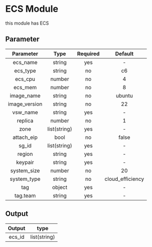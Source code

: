 # ECS Module
this module has ECS

## Parameter

| Parameter | Type | Required | Default |
| :---: | :---: | :---: | :---: |
| ecs_name  | string | yes | - |
| ecs_type  | string | no | c6 |
| ecs_cpu  | number | no | 4 |
| ecs_mem  | number | no | 8 |
| image_name  | string | no | ubuntu |
| image_version  | string | no | 22 |
| vsw_name  | string | yes | - |
| replica  | number | no | 1 |
| zone  | list(string) | yes | - |
| attach_eip  | bool | no | false |
| sg_id  | list(string) | yes | - |
| region  | string | yes | - |
| keypair  | string | yes | - |
| system_size  | number | no | 20 |
| system_type  | string | no | cloud_efficiency |
| tag  | object | yes | - |
| tag.team | string | yes | - |

## Output

| Output | type |
| :---: | :---: |
| ecs_id | list(string) |